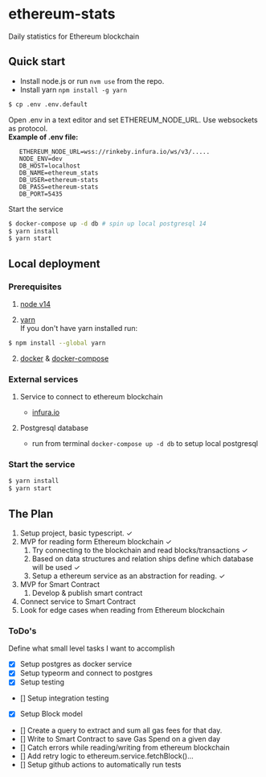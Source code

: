 # ethereum-stats

Daily statistics for Ethereum blockchain

## Quick start

- Install node.js or run `nvm use` from the repo.
- Install yarn `npm install -g yarn`

```bash
$ cp .env .env.default
```

Open .env in a text editor and set ETHEREUM_NODE_URL. Use websockets as protocol.  
**Example of .env file:**

```
   ETHEREUM_NODE_URL=wss://rinkeby.infura.io/ws/v3/.....
   NODE_ENV=dev
   DB_HOST=localhost
   DB_NAME=ethereum_stats
   DB_USER=ethereum-stats
   DB_PASS=ethereum-stats
   DB_PORT=5435
```

Start the service

```bash
$ docker-compose up -d db # spin up local postgresql 14
$ yarn install
$ yarn start
```

## Local deployment

### Prerequisites

1. [node v14](https://nodejs.org/en/)

2. [yarn](https://yarnpkg.com/)  
   If you don't have yarn installed run:

```bash
$ npm install --global yarn
```

2. [docker](https://docs.docker.com/engine/install/#server) & [docker-compose](https://docs.docker.com/compose/install/)

### External services

1. Service to connect to ethereum blockchain

   - [infura.io](https://infura.io/)

2. Postgresql database
   - run from terminal `docker-compose up -d db` to setup local postgresql

### Start the service

```bash
$ yarn install
$ yarn start
```

## The Plan

1. Setup project, basic typescript. &check;
2. MVP for reading form Ethereum blockchain &check;
   1. Try connecting to the blockchain and read blocks/transactions &check;
   2. Based on data structures and relation ships define which database will be used &check;
   3. Setup a ethereum service as an abstraction for reading. &check;
3. MVP for Smart Contract
   1. Develop & publish smart contract
4. Connect service to Smart Contract
5. Look for edge cases when reading from Ethereum blockchain

### ToDo's

Define what small level tasks I want to accomplish

- [x] Setup postgres as docker service
- [x] Setup typeorm and connect to postgres
- [x] Setup testing
- [] Setup integration testing
- [x] Setup Block model
- [] Create a query to extract and sum all gas fees for that day.
- [] Write to Smart Contract to save Gas Spend on a given day
- [] Catch errors while reading/writing from ethereum blockchain
- [] Add retry logic to ethereum.service.fetchBlock()...
- [] Setup github actions to automatically run tests
